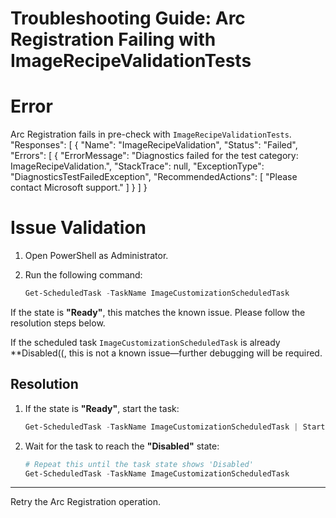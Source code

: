 # Troubleshooting Guide: Arc Registration Failing with ImageRecipeValidationTests

# Error
Arc Registration fails in pre-check with `ImageRecipeValidationTests`.
  "Responses": [
    {
      "Name": "ImageRecipeValidation",
      "Status": "Failed",
      "Errors": [
        {
          "ErrorMessage": "Diagnostics failed for the test category: ImageRecipeValidation.",
          "StackTrace": null,
          "ExceptionType": "DiagnosticsTestFailedException",
          "RecommendedActions": [
            "Please contact Microsoft support."
          ]
        }
      ]
    }


# Issue Validation

1. Open PowerShell as Administrator.

2. Run the following command:

   ```powershell
   Get-ScheduledTask -TaskName ImageCustomizationScheduledTask
   ```
If the state is **"Ready"**, this matches the known issue. Please follow the resolution steps below.

If the scheduled task `ImageCustomizationScheduledTask` is already **Disabled((, this is not a known issue—further debugging will be required.

 ## Resolution
 
1. If the state is **"Ready"**, start the task:

   ```powershell
   Get-ScheduledTask -TaskName ImageCustomizationScheduledTask | Start-ScheduledTask
   ```

2. Wait for the task to reach the **"Disabled"** state:

   ```powershell
   # Repeat this until the task state shows 'Disabled'
   Get-ScheduledTask -TaskName ImageCustomizationScheduledTask
   ```

---

Retry the Arc Registration operation.


